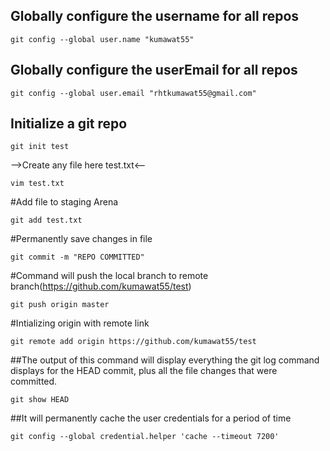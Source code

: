 ## Globally configure the username for all repos

`git config --global user.name "kumawat55"`


## Globally configure the userEmail for all repos

`git config --global user.email "rhtkumawat55@gmail.com"`

## Initialize a git repo

`git init test`

-->Create any file here test.txt<--

`vim test.txt`

#Add file to staging Arena

`git add test.txt`

#Permanently save changes in file

`git commit -m "REPO COMMITTED"`

#Command will push the local branch to remote branch(https://github.com/kumawat55/test)

`git push origin master`

#Intializing origin with remote link

`git remote add origin https://github.com/kumawat55/test`

##The output of this command will display everything the git log command displays for the HEAD commit, 
plus all the file changes that were committed.

`git show HEAD`

##It will permanently cache the user credentials for a period of time

`git config --global credential.helper 'cache --timeout 7200'`

